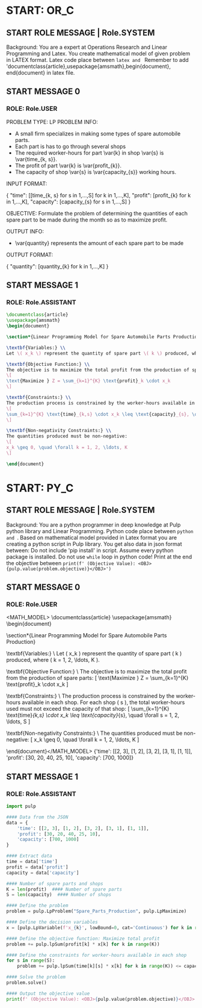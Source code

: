 # START: OR_C 
## START ROLE MESSAGE | Role.SYSTEM 
Background: You are a expert at Operations Research and Linear Programming and Latex. You create mathematical model of given problem in LATEX format. Latex code place between ```latex and ``` Remember to add 'documentclass{article},usepackage{amsmath},begin{document}, end{document} in latex file. 
## START MESSAGE 0 
### ROLE: Role.USER
<DESCRIPTION>
PROBLEM TYPE: LP
PROBLEM INFO:

- A small firm specializes in making some types of spare automobile parts. 
- Each part is has to go through several shops 
- The required worker-hours for part \var{k} in shop \var{s} is \var{time_{k, s}}.
- The profit of part \var{k} is \var{profit_{k}}.
- The capacity of shop \var{s} is \var{capacity_{s}} working hours.

INPUT FORMAT:

{
	"time": [[time_{k, s} for s in 1,...,S] for k in 1,...,K],
	"profit": [profit_{k} for k in 1,...,K],
	"capacity": [capacity_{s} for s in 1,...,S]
}


OBJECTIVE: Formulate the problem of determining the quantities of each spare part to be made during the month so as to maximize profit.

OUTPUT INFO:

- \var{quantity} represents the amount of each spare part to be made

OUTPUT FORMAT:

{
	"quantity": [quantity_{k} for k in 1,...,K]
}
</DESCRIPTION>


## START MESSAGE 1 
### ROLE: Role.ASSISTANT
```latex
\documentclass{article}
\usepackage{amsmath}
\begin{document}

\section*{Linear Programming Model for Spare Automobile Parts Production}

\textbf{Variables:} \\
Let \( x_k \) represent the quantity of spare part \( k \) produced, where \( k = 1, 2, \ldots, K \).

\textbf{Objective Function:} \\
The objective is to maximize the total profit from the production of spare parts:
\[
\text{Maximize } Z = \sum_{k=1}^{K} \text{profit}_k \cdot x_k
\]

\textbf{Constraints:} \\
The production process is constrained by the worker-hours available in each shop. For each shop \( s \), the total worker-hours used must not exceed the capacity of that shop:
\[
\sum_{k=1}^{K} \text{time}_{k,s} \cdot x_k \leq \text{capacity}_{s}, \quad \forall s = 1, 2, \ldots, S
\]

\textbf{Non-negativity Constraints:} \\
The quantities produced must be non-negative:
\[
x_k \geq 0, \quad \forall k = 1, 2, \ldots, K
\]

\end{document}
```

# START: PY_C 
## START ROLE MESSAGE | Role.SYSTEM 
Background: You are a python programmer in deep knowledge at Pulp python library and Linear Programming. Python code place between ```python and ```. Based on mathematical model provided in Latex format you are creating a python script in Pulp library. You get also data in json format between: <DATA></DATA> Do not include 'pip install' in script. Assume every python package is installed. Do not use `while` loop in python code! Print at the end the objective between <OBJ></OBJ> `print(f' (Objective Value): <OBJ>{pulp.value(problem.objective)}</OBJ>')` 
## START MESSAGE 0 
### ROLE: Role.USER
<MATH_MODEL>
\documentclass{article}
\usepackage{amsmath}
\begin{document}

\section*{Linear Programming Model for Spare Automobile Parts Production}

\textbf{Variables:} \\
Let \( x_k \) represent the quantity of spare part \( k \) produced, where \( k = 1, 2, \ldots, K \).

\textbf{Objective Function:} \\
The objective is to maximize the total profit from the production of spare parts:
\[
\text{Maximize } Z = \sum_{k=1}^{K} \text{profit}_k \cdot x_k
\]

\textbf{Constraints:} \\
The production process is constrained by the worker-hours available in each shop. For each shop \( s \), the total worker-hours used must not exceed the capacity of that shop:
\[
\sum_{k=1}^{K} \text{time}_{k,s} \cdot x_k \leq \text{capacity}_{s}, \quad \forall s = 1, 2, \ldots, S
\]

\textbf{Non-negativity Constraints:} \\
The quantities produced must be non-negative:
\[
x_k \geq 0, \quad \forall k = 1, 2, \ldots, K
\]

\end{document}</MATH_MODEL>
<DATA>
{'time': [[2, 3], [1, 2], [3, 2], [3, 1], [1, 1]], 'profit': [30, 20, 40, 25, 10], 'capacity': [700, 1000]}</DATA>


## START MESSAGE 1 
### ROLE: Role.ASSISTANT
```python
import pulp

#### Data from the JSON
data = {
    'time': [[2, 3], [1, 2], [3, 2], [3, 1], [1, 1]],
    'profit': [30, 20, 40, 25, 10],
    'capacity': [700, 1000]
}

#### Extract data
time = data['time']
profit = data['profit']
capacity = data['capacity']

#### Number of spare parts and shops
K = len(profit)  #### Number of spare parts
S = len(capacity)  #### Number of shops

#### Define the problem
problem = pulp.LpProblem("Spare_Parts_Production", pulp.LpMaximize)

#### Define the decision variables
x = [pulp.LpVariable(f'x_{k}', lowBound=0, cat='Continuous') for k in range(K)]

#### Define the objective function: Maximize total profit
problem += pulp.lpSum(profit[k] * x[k] for k in range(K))

#### Define the constraints for worker-hours available in each shop
for s in range(S):
    problem += pulp.lpSum(time[k][s] * x[k] for k in range(K)) <= capacity[s]

#### Solve the problem
problem.solve()

#### Output the objective value
print(f' (Objective Value): <OBJ>{pulp.value(problem.objective)}</OBJ>')
```

